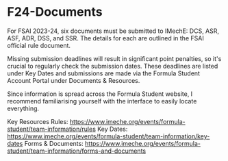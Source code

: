 # F24-Documents
For FSAI 2023-24, six documents must be submitted to IMechE: DCS, ASR, ASF, ADR, DSS, and SSR. The details for each are outlined in the FSAI official rule document.

Missing submission deadlines will result in significant point penalties, so it's crucial to regularly check the submission dates. These deadlines are listed under Key Dates and submissions are made via the Formula Student Account Portal under Documents & Resources.

Since information is spread across the Formula Student website, I recommend familiarising yourself with the interface to easily locate everything.

Key Resources
Rules: https://www.imeche.org/events/formula-student/team-information/rules
Key Dates: https://www.imeche.org/events/formula-student/team-information/key-dates
Forms & Documents: https://www.imeche.org/events/formula-student/team-information/forms-and-documents

